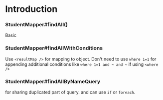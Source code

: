 # Introduction

### StudentMapper#findAll()

Basic

### StudentMapper#findAllWithConditions

Use `<resultMap />` for mapping to object. Don't need to use `where 1=1` for appending additional conditions like `where 1=1 and ~ and ~`  if using `<where />`

### StudentMapper#findAllByNameQuery

for sharing duplicated part of query. and can use `if` or `foreach`.



